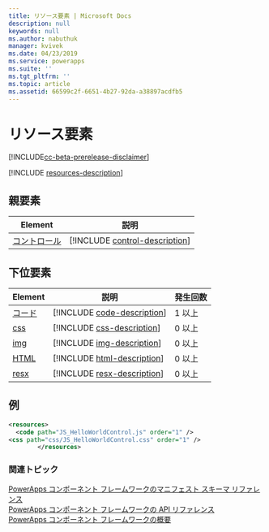 ```yaml
---
title: リソース要素 | Microsoft Docs
description: null
keywords: null
ms.author: nabuthuk
manager: kvivek
ms.date: 04/23/2019
ms.service: powerapps
ms.suite: ''
ms.tgt_pltfrm: ''
ms.topic: article
ms.assetid: 66599c2f-6651-4b27-92da-a38897acdfb5
---
```


# <a name="resources-element"></a>リソース要素

[!INCLUDE[cc-beta-prerelease-disclaimer](../../../includes/cc-beta-prerelease-disclaimer.md)]

[!INCLUDE [resources-description](includes/resources-description.md)]

## <a name="parent-elements"></a>親要素

|Element|説明|
|--|--|
|[コントロール](control.md)|[!INCLUDE [control-description](includes/control-description.md)]|

## <a name="child-elements"></a>下位要素

|Element|説明|発生回数|
|--|--|--|
|[コード](code.md)|[!INCLUDE [code-description](includes/code-description.md)]|1 以上|
|[css](css.md)|[!INCLUDE [css-description](includes/css-description.md)]|0 以上|
|[img](img.md)|[!INCLUDE [img-description](includes/img-description.md)]|0 以上|
|[HTML](html.md)|[!INCLUDE [html-description](includes/html-description.md)]|0 以上|
|[resx](resx.md)|[!INCLUDE [resx-description](includes/resx-description.md)]|0 以上|

## <a name="example"></a>例

```xml
<resources>
  <code path="JS_HelloWorldControl.js" order="1" />
<css path="css/JS_HelloWorldControl.css" order="1" />
        </resources>
```

### <a name="related-topics"></a>関連トピック

[PowerApps コンポーネント フレームワークのマニフェスト スキーマ リファレンス](index.md)<br/>
[PowerApps コンポーネント フレームワークの API リファレンス](../reference/index.md)<br/>
[PowerApps コンポーネント フレームワークの概要](../overview.md)